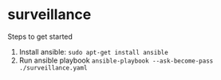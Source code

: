 # surveillance

Steps to get started
1. Install ansible: `sudo apt-get install ansible`
2. Run ansible playbook `ansible-playbook --ask-become-pass ./surveillance.yaml`